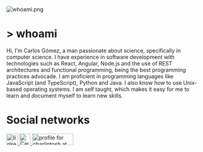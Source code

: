 
![whoami.png](https://res.cloudinary.com/charlintosh/image/upload/v1595185040/github/whoami_agbx5o.png)

# > whoami 
Hi, I'm Carlos Gómez, a man passionate about science, specifically in computer science. I have experience in software development with technologies such as React, Angular, Node.js and the use of REST architectures and functional programming, being the best programming practices advocade. I am proficient in programming languages ​​like JavaScript (and TypeScript), Python and Java. I also know how to use Unix-based operating systems. I am self taught, which makes it easy for me to learn and document myself to learn new skills.

# Social networks
<a href="https://www.linkedin.com/in/charlintosh">
<img src="https://res.cloudinary.com/charlintosh/image/upload/v1595191902/github/linkedin_rqn1tm.svg" alt="linkedin" height="30" width="30">
</a><a href="https://dev.to/charlintosh">
<img src="https://d2fltix0v2e0sb.cloudfront.net/dev-badge.svg" alt="Carlos Gómez Suárez's DEV Profile" height="30" width="30">
</a><a href="https://stackoverflow.com/users/11391999/charlintosh"><img src="https://stackoverflow.com/users/flair/11391999.png" width="108" height="30" alt="profile for charlintosh at Stack Overflow, Q&amp;A for professional and enthusiast programmers" title="profile for charlintosh at Stack Overflow, Q&amp;A for professional and enthusiast programmers"></a>
